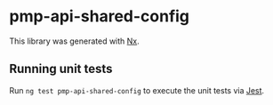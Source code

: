 # pmp-api-shared-config

This library was generated with [Nx](https://nx.dev).

## Running unit tests

Run `ng test pmp-api-shared-config` to execute the unit tests via [Jest](https://jestjs.io).
